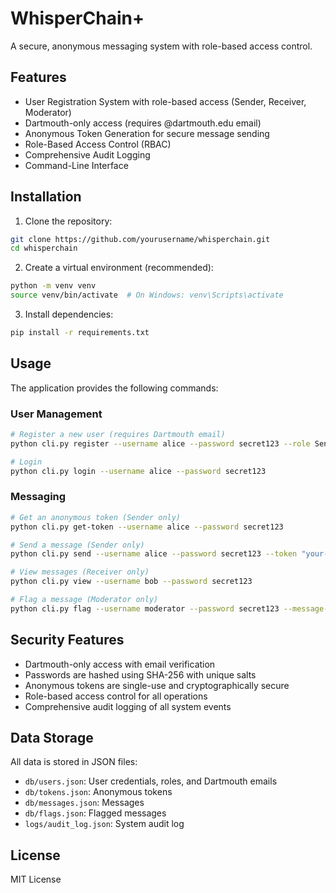 # WhisperChain+

A secure, anonymous messaging system with role-based access control.

## Features

- User Registration System with role-based access (Sender, Receiver, Moderator)
- Dartmouth-only access (requires @dartmouth.edu email)
- Anonymous Token Generation for secure message sending
- Role-Based Access Control (RBAC)
- Comprehensive Audit Logging
- Command-Line Interface

## Installation

1. Clone the repository:
```bash
git clone https://github.com/yourusername/whisperchain.git
cd whisperchain
```

2. Create a virtual environment (recommended):
```bash
python -m venv venv
source venv/bin/activate  # On Windows: venv\Scripts\activate
```

3. Install dependencies:
```bash
pip install -r requirements.txt
```

## Usage

The application provides the following commands:

### User Management
```bash
# Register a new user (requires Dartmouth email)
python cli.py register --username alice --password secret123 --role Sender --email alice@dartmouth.edu

# Login
python cli.py login --username alice --password secret123
```

### Messaging
```bash
# Get an anonymous token (Sender only)
python cli.py get-token --username alice --password secret123

# Send a message (Sender only)
python cli.py send --username alice --password secret123 --token "your-token-here" --message "Hello, world!"

# View messages (Receiver only)
python cli.py view --username bob --password secret123

# Flag a message (Moderator only)
python cli.py flag --username moderator --password secret123 --message-id 1
```

## Security Features

- Dartmouth-only access with email verification
- Passwords are hashed using SHA-256 with unique salts
- Anonymous tokens are single-use and cryptographically secure
- Role-based access control for all operations
- Comprehensive audit logging of all system events

## Data Storage

All data is stored in JSON files:
- `db/users.json`: User credentials, roles, and Dartmouth emails
- `db/tokens.json`: Anonymous tokens
- `db/messages.json`: Messages
- `db/flags.json`: Flagged messages
- `logs/audit_log.json`: System audit log

## License

MIT License 